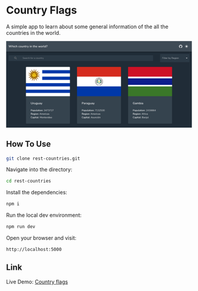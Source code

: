 # Country Flags

A simple app to learn about some general information of the all the countries in the world.

![](./screenshot.png)

## How To Use

```bash
git clone rest-countries.git
```
Navigate into the directory:
```bash
cd rest-countries
```
Install the dependencies:
```bash
npm i
```
Run the local dev environment:
```bash
npm run dev
```
Open your browser and visit:
```
http://localhost:5000
```

## Link

Live Demo: [Country flags]()
